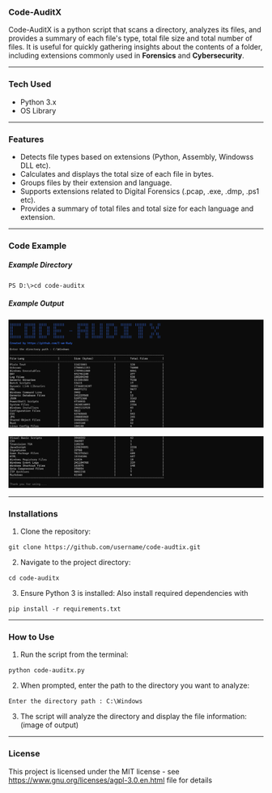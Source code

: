 ### Code-AuditX

Code-AuditX is a python script that scans a directory, analyzes its files, and  provides a summary of each file's type, total file size and total number of files. It is useful for quickly gathering insights about the contents of a folder, including extensions commonly used in **Forensics** and **Cybersecurity**.

---------------------------------------------------

### Tech Used

- Python 3.x
- OS Library

---------------------------------------------------

### Features

- Detects file types based on extensions (Python, Assembly, Windowss DLL etc).
- Calculates and displays the total size of each file in bytes.
- Groups files by their extension and language.
- Supports extensions related to Digital Forensics (.pcap, .exe, .dmp, .ps1 etc).
- Provides a summary of total files and total size for each language and extension.

---------------------------------------------------

### Code Example

##### Example Directory
````
PS D:\>cd code-auditx
````
##### Example Output
![Example Output 1](https://github.com/I-am-Rudy/code-auditx/blob/main/1.png)

![Example Output 2](https://github.com/I-am-Rudy/code-auditx/blob/main/2.png)

---------------------------------------------------

### Installations

1. Clone the repository:
````
git clone https://github.com/username/code-audtix.git
````

2. Navigate to the project directory:
````
cd code-auditx
````

3. Ensure Python 3 is installed:
Also install required dependencies with
````
pip install -r requirements.txt
````

---------------------------------------------------

### How to Use

1. Run the script from the terminal:
````
python code-auditx.py
````

2. When prompted, enter the path to the directory you want to analyze:
````
Enter the directory path : C:\Windows
````

3. The script will analyze the directory and display the file information:
(image of output)

---------------------------------------------------

### License

This project is licensed under the MIT license - see https://www.gnu.org/licenses/agpl-3.0.en.html file for details
